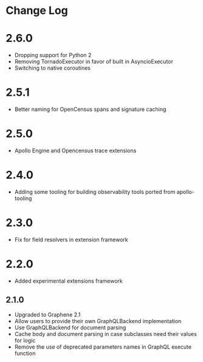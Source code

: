 # Change Log

# 2.6.0

* Dropping support for Python 2
* Removing TornadoExecutor in favor of built in AsyncioExecutor
* Switching to native coroutines

# 2.5.1 

* Better naming for OpenCensus spans and signature caching

# 2.5.0

* Apollo Engine and Opencensus trace extensions

# 2.4.0

* Adding some tooling for building observability tools ported from apollo-tooling

# 2.3.0

* Fix for field resolvers in extension framework

# 2.2.0

* Added experimental extensions framework

## 2.1.0

* Upgraded to Graphene 2.1
* Allow users to provide their own GraphQLBackend implementation
* Use GraphQLBackend for document parsing
* Cache body and document parsing in case subclasses need their values for logic
* Remove the use of deprecated parameters names in GraphQL execute function
